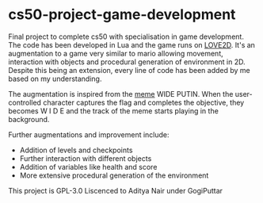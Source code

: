 # cs50-project-game-development
Final project to complete cs50 with specialisation in game development.
The code has been developed in Lua and the game runs on [LOVE2D](https://love2d.org/).
It's an augmentation to a game very similar to mario allowing movement, interaction with objects and procedural generation of environment in 2D.
Despite this being an extension, every line of code has been added by me based on my understanding.

The augmentation is inspired from the [meme](https://www.youtube.com/watch?v=Wl959QnD3lM) WIDE PUTIN.
When the user-controlled character captures the flag and completes the objective, they becomes W I D E and the track of the meme starts playing in the background. 

Further augmentations and improvement include:
* Addition of levels and checkpoints
* Further interaction with different objects
* Addition of variables like health and score
* More extensive procedural generation of the environment

This project is GPL-3.0 Liscenced to Aditya Nair under GogiPuttar
